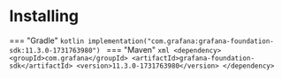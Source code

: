# Installing

=== "Gradle"
    ```kotlin
    implementation("com.grafana:grafana-foundation-sdk:11.3.0-1731763980")
    ```
=== "Maven"
    ```xml
    <dependency>
        <groupId>com.grafana</groupId>
        <artifactId>grafana-foundation-sdk</artifactId>
        <version>11.3.0-1731763980</version>
    </dependency>
    ```
